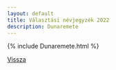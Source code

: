 ```yaml
---
layout: default
title: Választási névjegyzék 2022
description: Dunaremete
---
```


{% include Dunaremete.html %}

[Vissza](./)